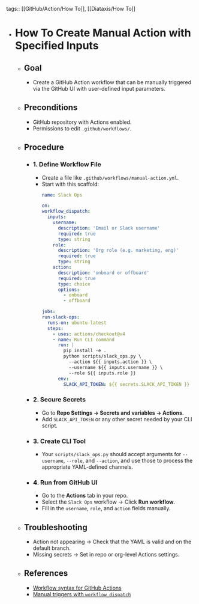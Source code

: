 tags:: [[GitHub/Action/How To]], [[Diataxis/How To]]

- # How To Create Manual Action with Specified Inputs
	- ## Goal
		- Create a GitHub Action workflow that can be manually triggered via the GitHub UI with user-defined input parameters.
	- ## Preconditions
		- GitHub repository with Actions enabled.
		- Permissions to edit `.github/workflows/`.
	- ## Procedure
		- ### 1. Define Workflow File
			- Create a file like `.github/workflows/manual-action.yml`.
			- Start with this scaffold:
			  ~~~yaml
			  name: Slack Ops
			  
			  on:
			  workflow_dispatch:
			    inputs:
			      username:
			        description: 'Email or Slack username'
			        required: true
			        type: string
			      role:
			        description: 'Org role (e.g. marketing, eng)'
			        required: true
			        type: string
			      action:
			        description: 'onboard or offboard'
			        required: true
			        type: choice
			        options:
			          - onboard
			          - offboard
			  
			  jobs:
			  run-slack-ops:
			    runs-on: ubuntu-latest
			    steps:
			      - uses: actions/checkout@v4
			      - name: Run CLI command
			        run: |
			          pip install -e .
			          python scripts/slack_ops.py \
			            --action ${{ inputs.action }} \
			            --username ${{ inputs.username }} \
			            --role ${{ inputs.role }}
			        env:
			          SLACK_API_TOKEN: ${{ secrets.SLACK_API_TOKEN }}
			  ~~~
		- ### 2. Secure Secrets
			- Go to **Repo Settings → Secrets and variables → Actions**.
			- Add `SLACK_API_TOKEN` or any other secret needed by your CLI script.
		- ### 3. Create CLI Tool
			- Your `scripts/slack_ops.py` should accept arguments for `--username`, `--role`, and `--action`, and use those to process the appropriate YAML-defined channels.
		- ### 4. Run from GitHub UI
			- Go to the **Actions** tab in your repo.
			- Select the `Slack Ops` workflow → Click **Run workflow**.
			- Fill in the `username`, `role`, and `action` fields manually.
	- ## Troubleshooting
		- Action not appearing → Check that the YAML is valid and on the default branch.
		- Missing secrets → Set in repo or org-level Actions settings.
	- ## References
		- [Workflow syntax for GitHub Actions](https://docs.github.com/en/actions/using-workflows/workflow-syntax-for-github-actions)
		- [Manual triggers with `workflow_dispatch`](https://docs.github.com/en/actions/using-workflows/events-that-trigger-workflows#workflow_dispatch)